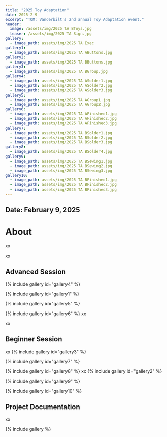 ```yaml
---
title: "2025 Toy Adaptation"
date: 2025-2-9
excerpt: "TOM: Vanderbilt's 2nd annual Toy Adaptation event."
header:
  image: /assets/img/2025 TA BToys.jpg
  teaser: /assets/img/2025 TA Sign.jpg
gallery:
  - image_path: assets/img/2025 TA Exec
gallery1:
  - image_path: assets/img/2025 TA AButtons.jpg
gallery2:
  - image_path: assets/img/2025 TA BButtons.jpg
gallery3:
  - image_path: assets/img/2025 TA BGroup.jpg
gallery4:
  - image_path: assets/img/2025 TA ASolder1.jpg
  - image_path: assets/img/2025 TA ASolder2.jpg
  - image_path: assets/img/2025 TA ASolder3.jpg
gallery5:
  - image_path: assets/img/2025 TA AGroup1.jpg
  - image_path: assets/img/2025 TA AGroup2.jpg
gallery6:
  - image_path: assets/img/2025 TA AFinished1.jpg
  - image_path: assets/img/2025 TA AFinished2.jpg
  - image_path: assets/img/2025 TA AFinished3.jpg
gallery7:
  - image_path: assets/img/2025 TA BSolder1.jpg
  - image_path: assets/img/2025 TA BSolder2.jpg
  - image_path: assets/img/2025 TA BSolder3.jpg
gallery8:
  - image_path: assets/img/2025 TA BSolder4.jpg
gallery9:
  - image_path: assets/img/2025 TA BSewing1.jpg
  - image_path: assets/img/2025 TA BSewing2.jpg
  - image_path: assets/img/2025 TA BSewing3.jpg
gallery10:
  - image_path: assets/img/2025 TA BFinished1.jpg
  - image_path: assets/img/2025 TA BFinished2.jpg
  - image_path: assets/img/2025 TA BFinished3.jpg
---
```


## Date: February 9, 2025<br>

# About

xx



xx



## Advanced Session

{% include gallery id="gallery4" %}

{% include gallery id="gallery1" %}

{% include gallery id="gallery5" %}

{% include gallery id="gallery6" %}
xx


xx



## Beginner Session

xx
{% include gallery id="gallery3" %}

{% include gallery id="gallery7" %}

{% include gallery id="gallery8" %}
xx
{% include gallery id="gallery2" %}

{% include gallery id="gallery9" %}

{% include gallery id="gallery10" %}


## Project Documentation

xx

{% include gallery %}

